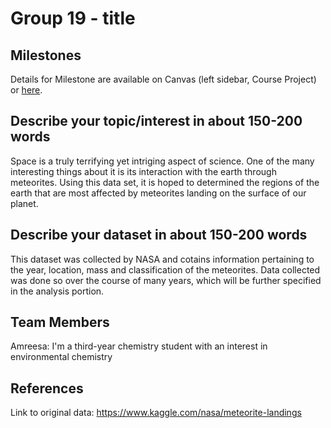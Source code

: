 # Group 19 - title

## Milestones

Details for Milestone are available on Canvas (left sidebar, Course Project) or [here](https://firas.moosvi.com/courses/data301/project/milestone01.html).

## Describe your topic/interest in about 150-200 words

Space is a truly terrifying yet intriging aspect of science. One of the many interesting things about it is its interaction with the earth through meteorites. Using this data set, it is hoped to determined the regions of the earth that are most affected by meteorites landing on the surface of our planet.  

## Describe your dataset in about 150-200 words

This dataset was collected by NASA and cotains information pertaining to the year, location, mass and classification of the meteorites. Data collected was done so over the course of many years, which will be further specified in the analysis portion. 



## Team Members

Amreesa: I'm a third-year chemistry student with an interest in environmental chemistry 


## References

Link to original data: https://www.kaggle.com/nasa/meteorite-landings
